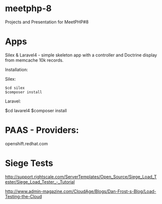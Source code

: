 meetphp-8
=========

Projects and Presentation for MeetPHP#8


Apps
===========

Silex & Laravel4 - simple skeleton app with a controller and Doctrine display from memcache 10k records.


Installation:

Silex:

    $cd silex
    $composer install

Laravel:

   $cd lavarel4
   $composer install


PAAS - Providers:
===========

openshift.redhat.com



Siege Tests
============

http://support.rightscale.com/ServerTemplates/Open_Source/Siege_Load_Tester/Siege_Load_Tester_-_Tutorial

http://www.admin-magazine.com/CloudAge/Blogs/Dan-Frost-s-Blog/Load-Testing-the-Cloud

